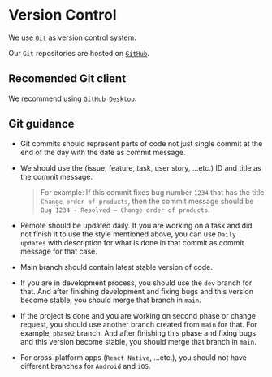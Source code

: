 # Version Control

We use [`Git`](https://git-scm.com) as version control system.

Our `Git` repositories are hosted on [`GitHub`](https://github.com/Roqay).

## Recomended Git client

We recommend using [`GitHub Desktop`](https://desktop.github.com).

## Git guidance

- Git commits should represent parts of code not just single commit at the end of the day with the date as commit message.
- We should use the (issue, feature, task, user story, ...etc.) ID and title as the commit message.

  > For example: If this commit fixes bug number `1234` that has the title `Change order of products`, then the commit message should be `Bug 1234 - Resolved – Change order of products`.

- Remote should be updated daily. If you are working on a task and did not finish it to use the style mentioned above, you can use `Daily updates` with description for what is done in that commit as commit message for that case.
- Main branch should contain latest stable version of code.
- If you are in development process, you should use the `dev` branch for that. And after finishing development and fixing bugs and this version become stable, you should merge that branch in `main`.
- If the project is done and you are working on second phase or change request, you should use another branch created from `main` for that. For example, `phase2` branch. And after finishing this phase and fixing bugs and this version become stable, you should merge that branch in `main`.
- For cross-platform apps (`React Native`, ...etc.), you should not have different branches for `Android` and `iOS`.
